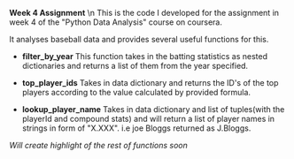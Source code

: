 **Week 4 Assignment** \n
This is the code I developed for the assignment in week 4 of the "Python Data Analysis" course on coursera. 

It analyses baseball data and provides several useful functions for this.

*  **filter_by_year**
This function takes in the batting statistics as nested dictionaries and returns
a list of them from the year specified.

* **top_player_ids**
Takes in data dictionary and returns the ID's of the top players according to the value
calculated by provided formula.

* **lookup_player_name**
Takes in data dictionary and list of tuples(with the playerId and compound stats) and will return a list of player names 
in strings in form of "X.XXX". i.e joe Bloggs returned as J.Bloggs.

*Will create highlight of the rest of functions soon*
